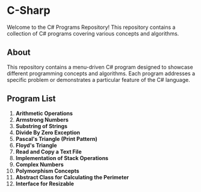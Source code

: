 # C-Sharp
Welcome to the C# Programs Repository! This repository contains a collection of C# programs covering various concepts and algorithms.

## About

This repository contains a menu-driven C# program designed to showcase different programming concepts and algorithms. Each program addresses a specific problem or demonstrates a particular feature of the C# language.

## Program List

1. **Arithmetic Operations**
2. **Armstrong Numbers**
3. **Substring of Strings**
4. **Divide By Zero Exception**
5. **Pascal's Triangle (Print Pattern)**
6. **Floyd's Triangle**
7. **Read and Copy a Text File**
8. **Implementation of Stack Operations**
9. **Complex Numbers**
10. **Polymorphism Concepts**
11. **Abstract Class for Calculating the Perimeter**
12. **Interface for Resizable**
